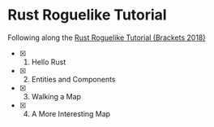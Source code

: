 # Rust Roguelike Tutorial

Following along the [Rust Roguelike Tutorial (Brackets 2018)](https://bfnightly.bracketproductions.com/)

- [x] 1. Hello Rust
- [x] 2. Entities and Components
- [x] 3. Walking a Map
- [x] 4. A More Interesting Map
